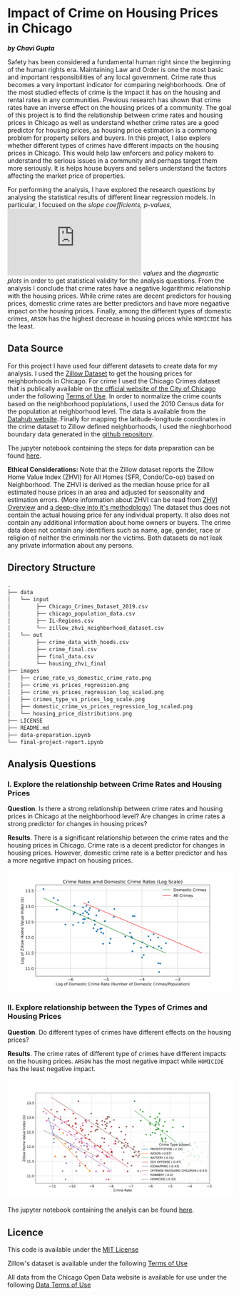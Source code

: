 # Impact of Crime on Housing Prices in Chicago

***by Chavi Gupta***

Safety has been considered a fundamental human right since the beginning of the human rights era. Maintaining Law and Order is one the most basic and important responsibilities of any local government. Crime rate thus becomes a very important indicator for comparing neighborhoods. One of the most studied effects of crime is the impact it has on the housing and rental rates in any communities. Previous research has shown that crime rates have an inverse effect on the housing prices of a community. The goal of this project is to find the relationship between crime rates and housing prices in Chicago as well as understand whether crime rates are a good predictor for housing prices, as housing price estimation is a commong problem for property sellers and buyers. In this project, I also explore whether different types of crimes have different impacts on the housing prices in Chicago. This would help law enforcers and policy makers to understand the serious issues in a community and perhaps target them more seriously. It is helps house buyers and sellers understand the factors affecting the market price of properties. 

For performing the analysis, I have explored the research questions by analysing the statistical results of different linear regression models. In particular, I focused on the *slope coefficients, p-values, ![equation](https://latex.codecogs.com/gif.latex?R%5E2) values* and the *diagnostic plots* in order to get statistical validity for the analysis questions. From the analysis I conclude that crime rates have a negative logarithmic relationship with the housing prices. While crime rates are decent predictors for housing prices, domestic crime rates are better predictors and have more negaative impact on the housing prices. Finally, among the different types of domestic crimes, `ARSON` has the highest decrease in housing prices while `HOMICIDE` has the least.

## Data Source
For this project I have used four different datasets to create data for my analysis. I used the [Zillow Dataset](https://www.zillow.com/research/data/) to get the housing prices for neighborhoods in Chicago. For crime I used the Chicago Crimes dataset that is publically available on [the official website of the City of Chicago](https://data.cityofchicago.org/Public-Safety/Crimes-2019/w98m-zvie) under the following [Terms of Use](https://www.chicago.gov/city/en/narr/foia/data_disclaimer.html). In order to normalize the crime counts based on the neighborhood poplulations, I used the 2010 Census data for the population at neighborhood level. The data is available from the [Datahub website](https://datahub.cmap.illinois.gov/dataset/community-data-snapshots-raw-data/resource/8c4e096e-c90c-4bef-9cf1-9028d094296e?inner_span=True). Finally for mapping the latitude-longitude coordinates in the crime dataset to Zillow defined neighborhoods, I used the nieghborhood boundary data generated in the [github repository](https://github.com/mashvisor/us-neighborhoods-boundaries/blob/master/out/csv/IL-Regions.csv).  

The jupyter notebook containing the steps for data preparation can be found [here](data-preparation.ipynb).

**Ethical Considerations:** Note that the Zillow dataset reports the Zillow Home Value Index (ZHVI) for All Homes (SFR, Condo/Co-op) based on Neighborhood. The ZHVI is derived as the median house price for all estimated house prices in an area and adjusted for seasonality and estimation errors. (More information about ZHVI can be read from [ZHVI Overview](https://www.zillow.com/research/zhvi-methodology-2019-highlights-26221/) and [a deep-dive into it's methodology](https://www.zillow.com/research/zhvi-methodology-2019-deep-26226/)) The dataset thus does not contain the actual housing price for any individual property. It also does not contain any additional information about home owners or buyers. The crime data does not contain any identifiers such as name, age, gender, race or religion of neither the criminals nor the victims. Both datasets do not leak any private information about any persons.

## Directory Structure

```
.
├── data
│   └── input
│        ├── Chicago_Crimes_Dataset_2019.csv
│        ├── chicago_population_data.csv
│        ├── IL-Regions.csv
│        └── zillow_zhvi_neighborhood_dataset.csv
│   └── out
│        ├── crime_data_with_hoods.csv
│        ├── crime_final.csv
│        ├── final_data.csv
│        └── housing_zhvi_final
├── images
│   ├── crime_rate_vs_domestic_crime_rate.png
│   ├── crime_vs_prices_regression.png
│   ├── crime_vs_prices_regression_log_scaled.png
│   ├── crimes_type_vs_prices_log_scale.png
│   ├── domestic_crime_vs_prices_regression_log_scaled.png
│   └── housing_price_distributions.png
├── LICENSE
├── README.md
├── data-preparation.ipynb
└── final-project-report.ipynb  

```

## Analysis Questions

### I. Explore the relationship between Crime Rates and Housing Prices

**Question**. Is there a strong relationship between crime rates and housing prices in Chicago at the neighborhood level? Are changes in  crime rates a strong predictor for changes in housing prices?

**Results**. There is a significant relationship between the crime rates and the housing prices in Chicago. Crime rate is a decent predictor for changes in housing prices. However, domestic crime rate is a better predictor and has a more negative impact on housing prices.

![](images/crime_rate_vs_domestic_crime_rate.png)


### II. Explore relationship between the Types of Crimes and Housing Prices

**Question**. Do different types of crimes have different effects on the housing prices?

**Results**. The crime rates of different type of crimes have different impacts on the housing prices. `ARSON` has the most negative impact while `HOMICIDE` has the least negative impact.

![](images/crimes_type_vs_prices_log_scale.png)

The jupyter notebook containing the analyis can be found [here](final-project-report.ipynb).

## Licence
This code is available under the [MIT License](LICENSE)  

Zillow's dataset is available under the following [Terms of Use](https://www.zillow.com/z/corp/terms/)  

All data from the Chicago Open Data website is available for use under the following [Data Terms of Use](https://www.chicago.gov/city/en/narr/foia/data_disclaimer.html)  

